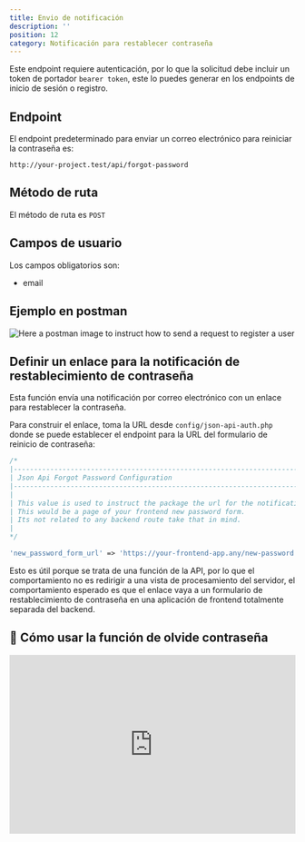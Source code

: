 ```yaml
---
title: Envio de notificación
description: ''
position: 12
category: Notificación para restablecer contraseña
---
```


<alert type="warning">

Este endpoint requiere autenticación, por lo que la solicitud debe incluir un token de portador `bearer token`, este lo puedes generar en los endpoints de inicio de sesión o registro.

</alert>

## Endpoint

El endpoint predeterminado para enviar un correo electrónico para reiniciar la contraseña es:

```
http://your-project.test/api/forgot-password
```

## Método de ruta

El método de ruta es `POST`

## Campos de usuario

Los campos obligatorios son:

- email

## Ejemplo en postman

![Here a postman image to instruct how to send a request to register a user](/images/postman-forgot-password-screenshot.png)

## Definir un enlace para la notificación de restablecimiento de contraseña

Esta función envía una notificación por correo electrónico con un enlace para restablecer la contraseña.

Para construir el enlace, toma la URL desde `config/json-api-auth.php` donde se puede establecer el endpoint para la URL del formulario de reinicio de contraseña:

```php
/*
|--------------------------------------------------------------------------
| Json Api Forgot Password Configuration
|--------------------------------------------------------------------------
|
| This value is used to instruct the package the url for the notification
| This would be a page of your frontend new password form.
| Its not related to any backend route take that in mind.
|
*/

'new_password_form_url' => 'https://your-frontend-app.any/new-password',
```

Esto es útil porque se trata de una función de la API, por lo que el comportamiento no es redirigir a una vista de procesamiento del servidor, el comportamiento esperado es que el enlace vaya a un formulario de restablecimiento de contraseña en una aplicación de frontend totalmente separada del backend.

## 🍿 Cómo usar la función de olvide contraseña

<iframe style="width: 100%" height="315" src="https://www.youtube.com/embed/hEoqL0MHRp4" frameborder="0" allow="accelerometer; autoplay; clipboard-write; encrypted-media; gyroscope; picture-in-picture" allowfullscreen></iframe>
